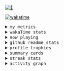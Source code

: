 [![🐙](https://hits.seeyoufarm.com/api/count/incr/badge.svg?url=https%3A%2F%2Fgithub.com%2Fktnkk%2Fhit-counter&count_bg=%23070707&title_bg=%23070707&icon=&icon_color=%23E7E7E7&title=visitors&edge_flat=true)](https://hits.seeyoufarm.com)

[![wakatime](https://wakatime.com/badge/user/43ee8060-219a-4cc8-b7a0-9a681ab5a8a7.svg)](https://wakatime.com/@43ee8060-219a-4cc8-b7a0-9a681ab5a8a7)

<details>
  <summary> <samp>my metrics</samp></summary>
  
  <br>
  
 ![🐳](https://github.com/kkhys/kkhys/blob/main/github-metrics.svg)
  
  ***
</details>

<details>
  <summary> <samp>wakaTime stats</samp></summary>
  
  <br>
  
<!--START_SECTION:waka-->
![Code Time](http://img.shields.io/badge/Code%20Time-2%2C066%20hrs%2053%20mins-blue)

**🐱 My GitHub Data** 

> 📦 4.9 MB Used in GitHub's Storage 
 > 
> 🏆 1,313 Contributions in the Year 2023
 > 
> 💼 Opted to Hire
 > 
> 📜 9 Public Repositories 
 > 
> 🔑 23 Private Repositories 
 > 
**I'm an Early 🐤** 

```text
🌞 Morning                4567 commits        █████████░░░░░░░░░░░░░░░░   37.79 % 
🌆 Daytime                2523 commits        █████░░░░░░░░░░░░░░░░░░░░   20.88 % 
🌃 Evening                3736 commits        ████████░░░░░░░░░░░░░░░░░   30.91 % 
🌙 Night                  1260 commits        ███░░░░░░░░░░░░░░░░░░░░░░   10.43 % 
```
📅 **I'm Most Productive on Monday** 

```text
Monday                   1977 commits        ████░░░░░░░░░░░░░░░░░░░░░   16.36 % 
Tuesday                  1787 commits        ████░░░░░░░░░░░░░░░░░░░░░   14.79 % 
Wednesday                1807 commits        ████░░░░░░░░░░░░░░░░░░░░░   14.95 % 
Thursday                 1704 commits        ████░░░░░░░░░░░░░░░░░░░░░   14.10 % 
Friday                   1710 commits        ████░░░░░░░░░░░░░░░░░░░░░   14.15 % 
Saturday                 1517 commits        ███░░░░░░░░░░░░░░░░░░░░░░   12.55 % 
Sunday                   1584 commits        ███░░░░░░░░░░░░░░░░░░░░░░   13.11 % 
```


📊 **This Week I Spent My Time On** 

```text
🕑︎ Time Zone: Asia/Tokyo

💬 Programming Languages: 
Other                    38 hrs 26 mins      ████████████████░░░░░░░░░   62.16 % 
TypeScript               8 hrs 41 mins       ████░░░░░░░░░░░░░░░░░░░░░   14.06 % 
Java                     5 hrs 50 mins       ██░░░░░░░░░░░░░░░░░░░░░░░   09.44 % 
MDX                      2 hrs 49 mins       █░░░░░░░░░░░░░░░░░░░░░░░░   04.56 % 
HTML                     1 hr 22 mins        █░░░░░░░░░░░░░░░░░░░░░░░░   02.24 % 

🔥 Editors: 
Chrome                   38 hrs 21 mins      ████████████████░░░░░░░░░   62.03 % 
IntelliJ                 13 hrs 43 mins      ██████░░░░░░░░░░░░░░░░░░░   22.20 % 
WebStorm                 9 hrs 39 mins       ████░░░░░░░░░░░░░░░░░░░░░   15.62 % 
DataGrip                 5 mins              ░░░░░░░░░░░░░░░░░░░░░░░░░   00.15 % 

💻 Operating System: 
Mac                      61 hrs 50 mins      █████████████████████████   100.00 % 
```


 Last Updated on 2023/12/04 18:41:09 UTC
<!--END_SECTION:waka-->
  
  ***
</details>


<details>
  <summary> <samp>now playing</samp></summary>
  
  <br>
 
 [![🐟](https://spotify-github-profile.vercel.app/api/view?uid=31ryofms4dnv7mrohhepo4c4zgqu&cover_image=true&theme=default&show_offline=false&background_color=121212&bar_color=53b14f&bar_color_cover=false)](https://open.spotify.com/user/31ryofms4dnv7mrohhepo4c4zgqu)
  
  ***
</details>

<details>
  <summary> <samp>github readme stats</samp></summary>
  
  <br>
  
 <p align="left"> 
  <img alt="🐠" src="https://github-readme-stats.vercel.app/api?username=kkhys&count_private=true&show_icons=true&theme=dark&include_all_commits=true" />
  <img alt="🐟" src="https://github-readme-stats.vercel.app/api/top-langs/?username=kkhys&layout=compact&theme=dark&langs_count=10&hide=HTML,CSS,SCSS" />
</p>
  
  ***
</details>

<details>
  <summary> <samp>profile trophies</samp></summary>
  
  <br>
  
  [![🐬](https://github-profile-trophy.vercel.app/?username=kkhys&rank=SECRET,SSS,SS,S,AAA,AA,A&theme=darkhub&row=1&margin-w=10&no-bg=true)](https://github.com/ryo-ma/github-profile-trophy)
  
  ***
</details>

<details>
  <summary> <samp>summary cards</samp></summary>
  
  <br>
  
  ![🐋](https://github-profile-summary-cards.vercel.app/api/cards/profile-details?username=kkhys&theme=github_dark)
  ![🦑](https://github-profile-summary-cards.vercel.app/api/cards/repos-per-language?username=kkhys&theme=github_dark)
  ![🦭](https://github-profile-summary-cards.vercel.app/api/cards/most-commit-language?username=kkhys&theme=github_dark)
  ![🦀](https://github-profile-summary-cards.vercel.app/api/cards/stats?username=kkhys&theme=github_dark)
  ![🦈](https://github-profile-summary-cards.vercel.app/api/cards/productive-time?username=kkhys&theme=github_dark)
  
  ***
</details>

<details>
  <summary> <samp>streak stats</samp></summary>
  
  <br>
  
  [![🐠](http://github-readme-streak-stats.herokuapp.com?user=kkhys&theme=dark)](https://git.io/streak-stats)
  
  ***
</details>

<details>
  <summary> <samp>activity graph</samp></summary>
  
  <br>
  
  [![🐡](https://github-readme-activity-graph.cyclic.app/graph?username=kkhys&theme=xcode)](https://github.com/ashutosh00710/github-readme-activity-graph)
  
  ***
</details>
